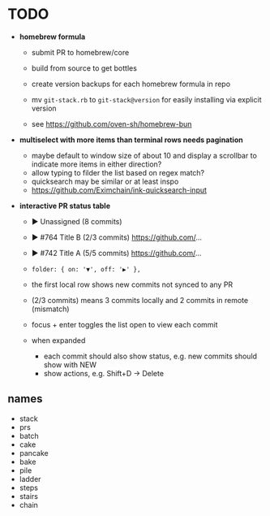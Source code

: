 # TODO

- **homebrew formula**

  - submit PR to homebrew/core
  - build from source to get bottles

  - create version backups for each homebrew formula in repo
  - mv `git-stack.rb` to `git-stack@version` for easily installing via explicit version
  - see https://github.com/oven-sh/homebrew-bun

- **multiselect with more items than terminal rows needs pagination**

  - maybe default to window size of about 10 and display a scrollbar to indicate more items in either direction?
  - allow typing to filder the list based on regex match?
  - quicksearch may be similar or at least inspo
  - https://github.com/Eximchain/ink-quicksearch-input

- **interactive PR status table**

  - ▶ Unassigned (8 commits)
  - ▶ #764 Title B (2/3 commits) https://github.com/...
  - ▶ #742 Title A (5/5 commits) https://github.com/...

  - `folder: { on: '▼', off: '▶' },`
  - the first local row shows new commits not synced to any PR
  - (2/3 commits) means 3 commits locally and 2 commits in remote (mismatch)
  - focus + enter toggles the list open to view each commit
  - when expanded
    - each commit should also show status, e.g. new commits should show with NEW
    - show actions, e.g. Shift+D -> Delete

## names

- stack
- prs
- batch
- cake
- pancake
- bake
- pile
- ladder
- steps
- stairs
- chain
